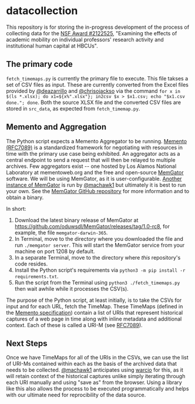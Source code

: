 # datacollection

This repository is for storing the in-progress development of the process of collecting data for the [NSF Award #2122525](https://www.nsf.gov/awardsearch/showAward?AWD_ID=2122525&HistoricalAwards=false), "Examining the effects of academic mobility on individual professors' research activity and institutional human capital at HBCUs".

## The primary code

`fetch_timemaps.py` is currently the primary file to execute. This file takses a set of CSV files as input. These are currently converted from the Excel files provided by [@deazarrillo](https://github.com/deazarrillo) and [@chrisojackso](https://github.com/chrisojackso) via the command `for x in $(ls *.xlsx); do x1=${x%".xlsx"}; in2csv $x > $x1.csv; echo "$x1.csv done."; done`. Both the source XLSX file and the converted CSV files are stored in `src_data`, as expected from `fetch_timemap.py`.

## Memento and Aggregation

The Python script expects a Memento Aggregator to be running. [Memento (RFC7089)](https://datatracker.ietf.org/doc/html/rfc7089) is a standardized framework for negotiating with resources in time with the primary use case being exhibited. An aggregator acts as a central endpoint to send a request that will then be relayed to multiple archives. Few aggregators exist -- one hosted by Los Alamos National Laboratory at mementoweb.org and the free and open-source [MemGator](https://github.com/oduwsdl/MemGator) software. We will be using MemGator, as it is user-configurable. [Another instance of MemGator](https://aggregator.matkelly.com) is run by [@machawk1](https://github.com/machawk1) but ultimately it is best to run your own. See the [MemGator GitHub repository](https://github.com/oduwsdl/MemGator) for more information and to obtain a binary.

In short:

1. Download the latest binary release of MemGator at https://github.com/oduwsdl/MemGator/releases/tag/1.0-rc8, for example, the file `memgator-darwin-365`.
2. In Terminal, move to the directory where you downloaded the file and run `./memgator server`. This will start the MemGator service from your machine on port 1208 by default.
3. In a separate Terminal, move to the directory where _this_ repository's code resides.
4. Install the Python script's requirements via `python3 -m pip install -r requirements.txt`.
5. Run the script from the Terminal using `python3 ./fetch_timemaps.py` then wait awhile while it processes the CSV(s).

The purpose of the Python script, at least initially, is to take the CSVs for input and for each URL, fetch the TimeMap. These TimeMaps (defined in the [Memento specification](https://datatracker.ietf.org/doc/html/rfc7089)) contain a list of URIs that represent historical captures of a web page in time along with inline metadata and additional context. Each of these is called a URI-M (see [RFC7089](https://datatracker.ietf.org/doc/html/rfc7089)).

## Next Steps

Once we have TimeMaps for all of the URIs in the CSVs, we can use the list of URI-Ms contained within each as the basis of the archived data that needs to be collected. [@machawk1](https://github.com/machawk1) anticipates using [warcio](https://github.com/webrecorder/warcio) for this, as it will retain context of the historical captures unlike simply iterating through each URI manually and using "save as" from the browser. Using a library like this also allows the process to be executed programmatically and helps with our ultimate need for reprocibility of the data source.
